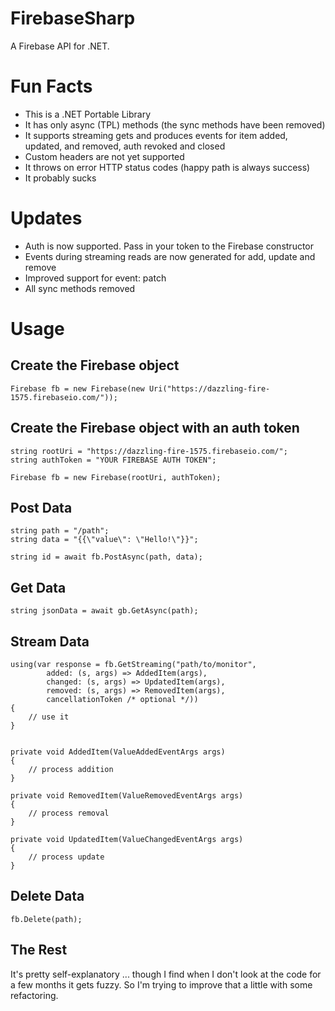 FirebaseSharp
==============

A Firebase API for .NET.

# Fun Facts

- This is a .NET Portable Library
- It has only async (TPL) methods (the sync methods have been removed)
- It supports streaming gets and produces events for item added, updated, and removed, auth revoked and closed
- Custom headers are not yet supported
- It throws on error HTTP status codes  (happy path is always success)
- It probably sucks

# Updates

- Auth is now supported.  Pass in your token to the Firebase constructor
- Events during streaming reads are now generated for add, update and remove
- Improved support for event: patch
- All sync methods removed

# Usage

## Create the Firebase object

```CSharp
Firebase fb = new Firebase(new Uri("https://dazzling-fire-1575.firebaseio.com/"));
```

## Create the Firebase object with an auth token

```CSharp
string rootUri = "https://dazzling-fire-1575.firebaseio.com/";
string authToken = "YOUR FIREBASE AUTH TOKEN";
        
Firebase fb = new Firebase(rootUri, authToken);
```

## Post Data

```CSharp
string path = "/path";
string data = "{{\"value\": \"Hello!\"}}";
        
string id = await fb.PostAsync(path, data);
```

## Get Data

```CSharp
string jsonData = await gb.GetAsync(path);
```   

## Stream Data
```CSharp
using(var response = fb.GetStreaming("path/to/monitor", 
        added: (s, args) => AddedItem(args),
        changed: (s, args) => UpdatedItem(args),
        removed: (s, args) => RemovedItem(args),
        cancellationToken /* optional */))
{
    // use it
}
            
            
private void AddedItem(ValueAddedEventArgs args)
{
    // process addition
}

private void RemovedItem(ValueRemovedEventArgs args)
{
    // process removal
}

private void UpdatedItem(ValueChangedEventArgs args)
{
    // process update
}
```

## Delete Data

```CSharp
fb.Delete(path);
```

## The Rest

It's pretty self-explanatory ... though I find when I don't look at the code for a few months it gets fuzzy.  So I'm trying to improve that a little with some refactoring.



